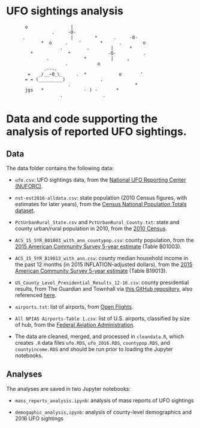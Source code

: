 # UFO sightings analysis

```
       o                |
                 .     -O-    
      .                 |        *      .     -0-
             *  o     .    '       *      .        o
                    .         .        |      *
         *             *              -O-          .
               .             *         |     ,
                      .           o
              .---.
        =   _/__~0_\_     .  *            o       ' 
       = = (_________)             .            
                       .                        *
       jgs   *               - ) -       *      
                    .               .
```


# Data and code supporting the analysis of reported UFO sightings.

## Data

The data folder contains the following data:

* `ufo.csv`: UFO sightings data, from the [National UFO Reporting Center (NUFORC)](http://www.nuforc.org/webreports.html).

* `nst-est2016-alldata.csv`: state population (2010 Census figures, with estimates for later years), from the [Census National Population Totals dataset](http://www.census.gov/data/datasets/2016/demo/popest/nation-total.html).

* `PctUrbanRural_State.csv` and `PctUrbanRural_County.txt`: state and county urban/rural population in 2010, from the [2010 Census](https://www.census.gov/geo/reference/ua/ualists_layout.html).

* `ACS_15_5YR_B01003_with_ann_countypop.csv`: county population, from the [2015 American Community Survey 5-year estimate](https://factfinder.census.gov/) (Table B01003). 

* `ACS_15_5YR_B19013_with_ann.csv`: county median household income in the past 12 months (in 2015 INFLATION-adjusted dollars), from the [2015 American Community Survey 5-year estimate](https://factfinder.census.gov/) (Table B19013).

* `US_County_Level_Presidential_Results_12-16.csv`: county presidential results, from The Guardian and Townhall via [this GitHub repository](https://github.com/tonmcg/County_Level_Election_Results_12-16), also referenced [here](https://simonrogers.net/2016/11/16/us-election-2016-how-to-download-county-level-results-data/).

* `airports.txt`: list of airports, from [Open Flights](http://openflights.org/data.html).

* `All NPIAS Airports-Table 1.csv`: list of U.S. airports, classified by size of hub, from the [Federal Aviation Administration](https://www.faa.gov/airports/planning_capacity/npias/reports/).

* The data are cleaned, merged, and processed in `cleandata.R`, which creates `.R` data files `ufo.RDS`, `ufo_2016.RDS`, `countypop.RDS`, and `countyincome.RDS` and should be run prior to loading the Jupyter notebooks.

## Analyses

The analyses are saved in two Jupyter notebooks:

* `mass_reports_analysis.ipynb`: analysis of mass reports of UFO sightings

* `demogaphic_analysis,ipynb`: analysis of county-level demographics and 2016 UFO sightings













